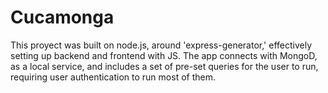 # Cucamonga
This proyect was built on node.js, around 'express-generator,' effectively setting up backend and frontend with JS. The app connects with MongoD,  as a local service, and includes a set of pre-set queries for the user to run, requiring user authentication to run most of them. 

